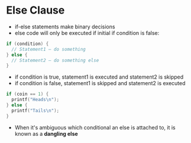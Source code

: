 # Else Clause

- if-else statements make binary decisions
- else code will only be executed if initial if condition is false:
```c
if (condition) {
  // Statement1 — do something
} else {
  // Statement2 — do something else
}
````
- if condition is true, statement1 is executed and statement2 is skipped
- if condition is false, statement1 is skipped and statement2 is executed

```c
if (coin == 1) {
  printf("Heads\n");
} else {
  printf("Tails\n");
}
```
- When it's ambiguous which conditional an else is attached to, it is known as a **dangling else**